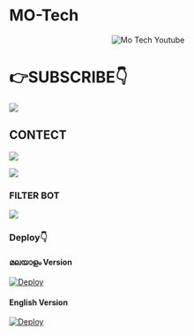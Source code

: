 # MO-Tech

<p align="center">
<img src="https://telegra.ph/file/99f34c15f9a1d86986fac.jpg" alt="Mo Tech Youtube">

# 👉SUBSCRIBE👇

<a href="https://youtube.com/channel/UCmGBpXoM-OEm-FacOccVKgQ"><img src="https://img.shields.io/badge/SUBSCRIBE%20MY-CHANNEL-red.svg?logo=Youtube"></a>

## CONTECT

<a href="https://www.instagram.com/motech._"><img src="https://img.shields.io/badge/FOLLOW%20ON-INSTAGRAM-red.svg?logo=INSTAGRAM"></a>


<a href="https://telegram.dog/mo_Tech_youtube"><img src="https://img.shields.io/badge/FOLLOW%20ON-TELEGRAM-red.svg?logo=TELEGRAM"></a>


### FILTER BOT

<a href="https://telegram.dog/Filter_Ro_Bot"><img src="https://img.shields.io/badge/USE%20FULL-BOT-red.svg?logo=TELEGRAM"></a>

### Deploy👇

#### മലയാളം Version

[![Deploy](https://www.herokucdn.com/deploy/button.svg)](https://heroku.com/deploy?template=https://github.com/Mo-Tech-Muhammed/Filter-Malayalam)

#### English Version

[![Deploy](https://www.herokucdn.com/deploy/button.svg)](https://heroku.com/deploy?template=https://github.com/Mo-Tech-Muhammed/Filter-English)




